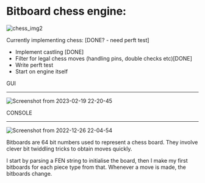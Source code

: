 # Bitboard chess engine:

![chess_img2](https://user-images.githubusercontent.com/56346800/219978489-f2e89eeb-1feb-47b2-a8f3-099c19d712ba.jpg)

Currently implementing chess: [DONE? - need perft test]
  - Implement castling [DONE]
  - Filter for legal chess moves (handling pins, double checks etc)[DONE]
  - Write perft test 
  - Start on engine itself

GUI
______________
![Screenshot from 2023-02-19 22-20-45](https://user-images.githubusercontent.com/56346800/219978609-54e750e1-35fc-484f-9a16-31a74ad3d315.png)

CONSOLE 
______________
![Screenshot from 2022-12-26 22-04-54](https://user-images.githubusercontent.com/56346800/209585725-da41ed24-0293-4eea-be5f-296608778c5d.png)

Bitboards are 64 bit numbers used to represent a chess board. They involve clever bit twiddling tricks to obtain moves 
quickly.

I start by parsing a FEN string to initialise the board, then I make my first bitboards for each piece type from that. Whenever a move is made, the bitboards change. 
